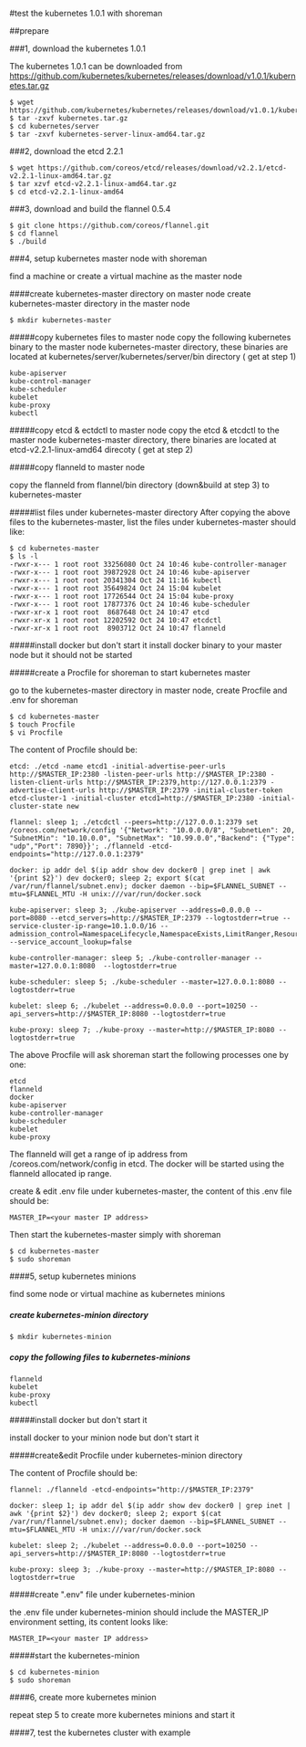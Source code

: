 #test the kubernetes 1.0.1 with shoreman

##prepare

###1, download the kubernetes 1.0.1

The kubernetes 1.0.1 can be downloaded from https://github.com/kubernetes/kubernetes/releases/download/v1.0.1/kubernetes.tar.gz

```shell
$ wget https://github.com/kubernetes/kubernetes/releases/download/v1.0.1/kubernetes.tar.gz
$ tar -zxvf kubernetes.tar.gz
$ cd kubernetes/server
$ tar -zxvf kubernetes-server-linux-amd64.tar.gz
```


###2, download the etcd 2.2.1

```shell
$ wget https://github.com/coreos/etcd/releases/download/v2.2.1/etcd-v2.2.1-linux-amd64.tar.gz
$ tar xzvf etcd-v2.2.1-linux-amd64.tar.gz
$ cd etcd-v2.2.1-linux-amd64
```


###3, download and build the flannel 0.5.4

```shell
$ git clone https://github.com/coreos/flannel.git
$ cd flannel
$ ./build
```

###4, setup kubernetes master node with shoreman

find a machine or create a virtual machine as the master node

####create kubernetes-master directory on master node
create kubernetes-master directory in the master node

```shell
$ mkdir kubernetes-master
```

#####copy kubernetes files to master node
copy the following kubernetes binary to the master node kubernetes-master directory, these binaries are located at kubernetes/server/kubernetes/server/bin directory ( get at step 1)

```
kube-apiserver
kube-control-manager
kube-scheduler
kubelet
kube-proxy
kubectl
```

#####copy etcd & ectdctl to master node
copy the etcd & etcdctl to the master node kubernetes-master directory, there binaries are located at etcd-v2.2.1-linux-amd64 direcoty ( get at step 2)

#####copy flanneld to master node

copy the flanneld from flannel/bin directory (down&build at step 3) to kubernetes-master

#####list files under kubernetes-master directory
After copying the above files to the kubernetes-master, list the files under kubernetes-master should like:

```
$ cd kubernetes-master
$ ls -l
-rwxr-x--- 1 root root 33256080 Oct 24 10:46 kube-controller-manager
-rwxr-x--- 1 root root 39872928 Oct 24 10:46 kube-apiserver
-rwxr-x--- 1 root root 20341304 Oct 24 11:16 kubectl
-rwxr-x--- 1 root root 35649824 Oct 24 15:04 kubelet
-rwxr-x--- 1 root root 17726544 Oct 24 15:04 kube-proxy
-rwxr-x--- 1 root root 17877376 Oct 24 10:46 kube-scheduler
-rwxr-xr-x 1 root root  8687648 Oct 24 10:47 etcd
-rwxr-xr-x 1 root root 12202592 Oct 24 10:47 etcdctl
-rwxr-xr-x 1 root root  8903712 Oct 24 10:47 flanneld
```

#####install docker but don't start it
install docker binary to your master node but it should not be started

#####create a Procfile for shoreman to start kubernetes master

go to the kubernetes-master directory in master node, create Procfile and .env for shoreman

```shell
$ cd kubernetes-master
$ touch Procfile
$ vi Procfile
```
The content of Procfile should be:
```
etcd: ./etcd -name etcd1 -initial-advertise-peer-urls http://$MASTER_IP:2380 -listen-peer-urls http://$MASTER_IP:2380 -listen-client-urls http://$MASTER_IP:2379,http://127.0.0.1:2379 -advertise-client-urls http://$MASTER_IP:2379 -initial-cluster-token etcd-cluster-1 -initial-cluster etcd1=http://$MASTER_IP:2380 -initial-cluster-state new

flannel: sleep 1; ./etcdctl --peers=http://127.0.0.1:2379 set /coreos.com/network/config '{"Network": "10.0.0.0/8", "SubnetLen": 20,  "SubnetMin": "10.10.0.0", "SubnetMax": "10.99.0.0","Backend": {"Type": "udp","Port": 7890}}'; ./flanneld -etcd-endpoints="http://127.0.0.1:2379"

docker: ip addr del $(ip addr show dev docker0 | grep inet | awk '{print $2}') dev docker0; sleep 2; export $(cat /var/run/flannel/subnet.env); docker daemon --bip=$FLANNEL_SUBNET --mtu=$FLANNEL_MTU -H unix:///var/run/docker.sock

kube-apiserver: sleep 3; ./kube-apiserver --address=0.0.0.0 --port=8080 --etcd_servers=http://$MASTER_IP:2379 --logtostderr=true --service-cluster-ip-range=10.1.0.0/16 --admission_control=NamespaceLifecycle,NamespaceExists,LimitRanger,ResourceQuota --service_account_lookup=false

kube-controller-manager: sleep 5; ./kube-controller-manager --master=127.0.0.1:8080  --logtostderr=true

kube-scheduler: sleep 5; ./kube-scheduler --master=127.0.0.1:8080 --logtostderr=true 

kubelet: sleep 6; ./kubelet --address=0.0.0.0 --port=10250 --api_servers=http://$MASTER_IP:8080 --logtostderr=true

kube-proxy: sleep 7; ./kube-proxy --master=http://$MASTER_IP:8080 --logtostderr=true

```

The above Procfile will ask shoreman start the following processes one by one:
```
etcd
flanneld
docker
kube-apiserver
kube-controller-manager
kube-scheduler
kubelet
kube-proxy
```

The flanneld will get a range of ip address from /coreos.com/network/config in etcd. The docker will be started using the flanneld allocated ip range. 


create & edit .env file under kubernetes-master, the content of this .env file should be:

```
MASTER_IP=<your master IP address>
```

Then start the kubernetes-master simply with shoreman

```shell
$ cd kubernetes-master
$ sudo shoreman
```
####5, setup kubernetes minions

find some node or virtual machine as kubernetes minions

##### create kubernetes-minion directory

```shell
$ mkdir kubernetes-minion
```

##### copy the following files to kubernetes-minions

```
flanneld
kubelet
kube-proxy
kubectl
```

#####install docker but don't start it

install docker to your minion node but don't start it

#####create&edit Procfile under kubernetes-minion directory

The content of Procfile should be:

```
flannel: ./flanneld -etcd-endpoints="http://$MASTER_IP:2379"

docker: sleep 1; ip addr del $(ip addr show dev docker0 | grep inet | awk '{print $2}') dev docker0; sleep 2; export $(cat /var/run/flannel/subnet.env); docker daemon --bip=$FLANNEL_SUBNET --mtu=$FLANNEL_MTU -H unix:///var/run/docker.sock

kubelet: sleep 2; ./kubelet --address=0.0.0.0 --port=10250 --api_servers=http://$MASTER_IP:8080 --logtostderr=true

kube-proxy: sleep 3; ./kube-proxy --master=http://$MASTER_IP:8080 --logtostderr=true
```

#####create ".env" file under kubernetes-minion

the .env file under kubernetes-minion should include the MASTER_IP environment setting, its content looks like:

```
MASTER_IP=<your master IP address>
```
#####start the kubernetes-minion

```shell
$ cd kubernetes-minion
$ sudo shoreman
```

####6, create more kubernetes minion

repeat step 5 to create more kubernetes minions and start it

####7, test the kubernetes cluster with example


